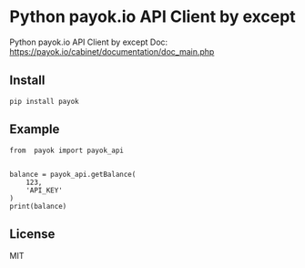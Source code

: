 # Python payok.io API Client by except
Python payok.io API Client by except 
Doc: https://payok.io/cabinet/documentation/doc_main.php
## Install
```
pip install payok
```
## Example
```
from  payok import payok_api


balance = payok_api.getBalance(
    123,
    'API_KEY'
)
print(balance)
```


## License

MIT

